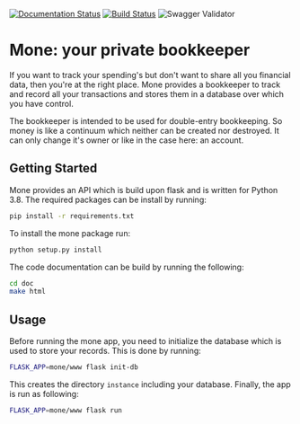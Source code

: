 [![Documentation Status](https://readthedocs.org/projects/mone/badge/?version=latest)](https://mone.readthedocs.io/en/latest/?badge=latest)
[![Build Status](https://travis-ci.org/pearjo/mone.svg?branch=master)](https://travis-ci.org/pearjo/mone)
![Swagger Validator](https://validator.swagger.io/validator?url=https://raw.githubusercontent.com/pearjo/mone/master/mone/www/api/openapi.yaml)

# Mone: your private bookkeeper

If you want to track your spending's but don't want to share all you
financial data, then you're at the right place. Mone provides a
bookkeeper to track and record all your transactions and stores them
in a database over which you have control.

The bookkeeper is intended to be used for double-entry bookkeeping.
So money is like a continuum which neither can be created nor
destroyed. It can only change it's owner or like in the case here: an
account.

## Getting Started

Mone provides an API which is build upon flask and is written for
Python 3.8. The required packages can be install by running:

```bash
pip install -r requirements.txt
```

To install the mone package run:

```bash
python setup.py install
```

The code documentation can be build by running the following:

```bash
cd doc
make html
```

## Usage

Before running the mone app, you need to initialize the database which
is used to store your records. This is done by running:

```bash
FLASK_APP=mone/www flask init-db
```

This creates the directory `instance` including your
database. Finally, the app is run as following:

```bash
FLASK_APP=mone/www flask run
```
